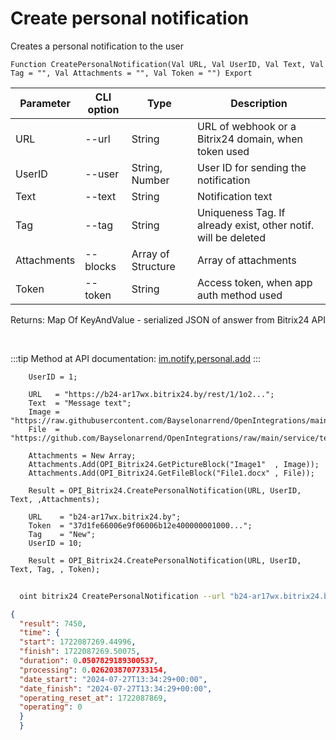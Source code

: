 ﻿---
sidebar_position: 1
---

# Create personal notification
 Creates a personal notification to the user



`Function CreatePersonalNotification(Val URL, Val UserID, Val Text, Val Tag = "", Val Attachments = "", Val Token = "") Export`

  | Parameter | CLI option | Type | Description |
  |-|-|-|-|
  | URL | --url | String | URL of webhook or a Bitrix24 domain, when token used |
  | UserID | --user | String, Number | User ID for sending the notification |
  | Text | --text | String | Notification text |
  | Tag | --tag | String | Uniqueness Tag. If already exist, other notif. will be deleted |
  | Attachments | --blocks | Array of Structure | Array of attachments |
  | Token | --token | String | Access token, when app auth method used |

  
  Returns:  Map Of KeyAndValue - serialized JSON of answer from Bitrix24 API

<br/>

:::tip
Method at API documentation: [im.notify.personal.add](https://dev.1c-bitrix.ru/learning/course/index.php?COURSE_ID=93&LESSON_ID=12129)
:::
<br/>


```bsl title="Code example"
    UserID = 1;

    URL   = "https://b24-ar17wx.bitrix24.by/rest/1/1o2...";
    Text  = "Message text";
    Image = "https://raw.githubusercontent.com/Bayselonarrend/OpenIntegrations/main/service/test_data/picture.jpg";
    File  = "https://github.com/Bayselonarrend/OpenIntegrations/raw/main/service/test_data/document.docx";

    Attachments = New Array;
    Attachments.Add(OPI_Bitrix24.GetPictureBlock("Image1"  , Image));
    Attachments.Add(OPI_Bitrix24.GetFileBlock("File1.docx" , File));

    Result = OPI_Bitrix24.CreatePersonalNotification(URL, UserID, Text, ,Attachments);

    URL    = "b24-ar17wx.bitrix24.by";
    Token  = "37d1fe66006e9f06006b12e400000001000...";
    Tag    = "New";
    UserID = 10;

    Result = OPI_Bitrix24.CreatePersonalNotification(URL, UserID, Text, Tag, , Token);
```



```sh title="CLI command example"
    
  oint bitrix24 CreatePersonalNotification --url "b24-ar17wx.bitrix24.by" --user "10" --text "Message text" --tag %tag% --blocks %blocks% --token "fe3fa966006e9f06006b12e400000001000..."

```

```json title="Result"
{
  "result": 7450,
  "time": {
  "start": 1722087269.44996,
  "finish": 1722087269.50075,
  "duration": 0.0507829189300537,
  "processing": 0.0262038707733154,
  "date_start": "2024-07-27T13:34:29+00:00",
  "date_finish": "2024-07-27T13:34:29+00:00",
  "operating_reset_at": 1722087869,
  "operating": 0
  }
  }
```

